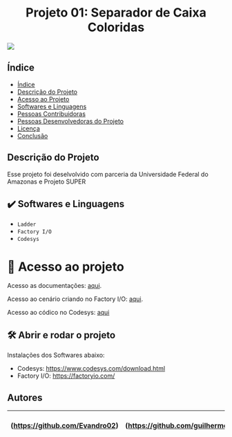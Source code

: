 <h1 align="center"> Projeto 01: Separador de Caixa Coloridas </h1> <img src="https://img.shields.io/badge/Status-Conclu%C3%ADdo-brightgreen"/>

## Índice 

* [Índice](#índice)
* [Descrição do Projeto](#descrição-do-projeto)
* [Acesso ao Projeto](#acesso-ao-projeto)
* [Softwares e Linguagens](#Softwares-e-Linguagens)
* [Pessoas Contribuidoras](#pessoas-contribuidoras)
* [Pessoas Desenvolvedoras do Projeto](#pessoas-desenvolvedoras)
* [Licença](#licença)
* [Conclusão](#conclusão)

## Descrição do Projeto
  Esse projeto foi deselvolvido com parceria da Universidade Federal do Amazonas e Projeto SUPER
  
  
## ✔️ Softwares e Linguagens

- ``Ladder``
- ``Factory I/O``
- ``Codesys``
  
# 📁 Acesso ao projeto
Acesso as documentações: [aqui](https://github.com/Evandro02/Evandro_All_Projects/files/8342442/Projeto.Super.-.Separacao.de.Caixas.Coloridas.2.pdf). </p>
Acesso ao cenário criando no Factory I/O: [aqui](https://mega.nz/file/kMM2hJ4S#J8_4m5PRC5wzOtkgY86NKyPNSl_p4uHW70oi5mQcC94). </p>
Acesso ao códico no Codesys: [aqui]()

## 🛠️ Abrir e rodar o projeto
Instalações dos Softwares abaixo:
- Codesys: https://www.codesys.com/download.html
- Factory I/O: https://factoryio.com/
## Autores

| (https://github.com/Evandro02) | (https://github.com/guilhermeonrails) | :---: |
| :---: | :---: | :---: |


